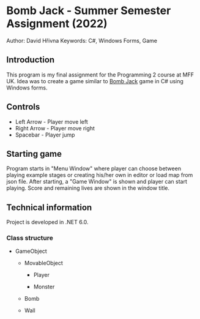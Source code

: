# Bomb Jack - Summer Semester Assignment (2022)

Author: David Hřivna
Keywords: C#, Windows Forms, Game


## Introduction

This program is my final assignment for the Programming 2 course at MFF UK. Idea was to create a game similar to [Bomb Jack](https://en.wikipedia.org/wiki/Bomb_Jack) game in C# using Windows forms.

## Controls

- Left Arrow - Player move left
- Right Arrow - Player move right
- Spacebar - Player jump

## Starting game

Program starts in "Menu Window" where player can choose between playing example stages or creating his/her own in editor or load map from json file. After starting, a "Game Window" is shown and player can start playing. Score and remaining lives are shown in the window title.

## Technical information

Project is developed in .NET 6.0. 

### Class structure
- GameObject

    - MovableObject

        - Player

        - Monster

    - Bomb

    - Wall

